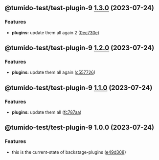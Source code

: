 ## @tumido-test/test-plugin-9 [1.3.0](https://github.com/tumido/test-npm-publish-migration-2/compare/@tumido-test/test-plugin-9@1.2.0...@tumido-test/test-plugin-9@1.3.0) (2023-07-24)


### Features

* **plugins:** update them all again 2 ([0ec730e](https://github.com/tumido/test-npm-publish-migration-2/commit/0ec730ea8045f0d841b7f2cb011dec817eb9f0b8))

## @tumido-test/test-plugin-9 [1.2.0](https://github.com/tumido/test-npm-publish-migration-2/compare/@tumido-test/test-plugin-9@1.1.0...@tumido-test/test-plugin-9@1.2.0) (2023-07-24)


### Features

* **plugins:** update them all again ([c557726](https://github.com/tumido/test-npm-publish-migration-2/commit/c557726d5b75cf345fcf50f45e6a6281a2909f5a))

## @tumido-test/test-plugin-9 [1.1.0](https://github.com/tumido/test-npm-publish-migration-2/compare/@tumido-test/test-plugin-9@1.0.0...@tumido-test/test-plugin-9@1.1.0) (2023-07-24)


### Features

* **plugins:** update them all ([fc787aa](https://github.com/tumido/test-npm-publish-migration-2/commit/fc787aa160288a524e2bb06d5c1ab3c72f8e0774))

## @tumido-test/test-plugin-9 1.0.0 (2023-07-24)


### Features

* this is the current-state of backstage-plugins ([e49d308](https://github.com/tumido/test-npm-publish-migration-2/commit/e49d30830fa11898df24d879c21c82fd624df7ba))
